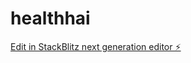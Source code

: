 # healthhai

[Edit in StackBlitz next generation editor ⚡️](https://stackblitz.com/~/github.com/ishitha1611/healthhai)
